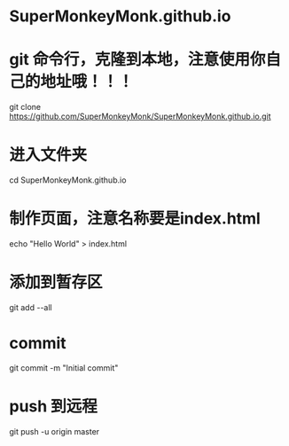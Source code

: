 # SuperMonkeyMonk.github.io
# git 命令行，克隆到本地，注意使用你自己的地址哦！！！
git clone https://github.com/SuperMonkeyMonk/SuperMonkeyMonk.github.io.git
# 进入文件夹
cd SuperMonkeyMonk.github.io
# 制作页面，注意名称要是index.html
echo "Hello World" > index.html
# 添加到暂存区
git add --all
# commit 
git commit -m "Initial commit"
# push 到远程
git push -u origin master
